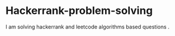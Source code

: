 # Hackerrank-problem-solving
I am solving hackerrank and leetcode  algorithms based questions . 




